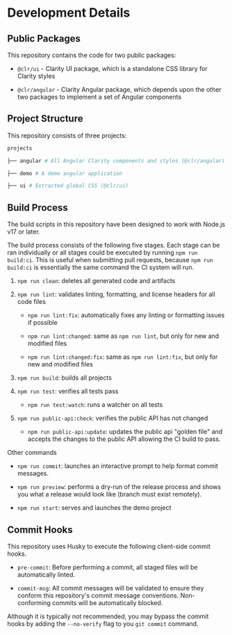 # Development Details

## Public Packages

This repository contains the code for two public packages:

- `@clr/ui` - Clarity UI package, which is a standalone CSS library for Clarity styles

- `@clr/angular` - Clarity Angular package, which depends upon the other two packages to implement a set of Angular components

## Project Structure

This repository consists of three projects:

```bash
projects

├── angular # All Angular Clarity components and styles (@clr/angular)

├── demo # A demo angular application

├── ui # Extracted global CSS (@clr/ui)

```

## Build Process

The build scripts in this repository have been designed to work with Node.js v17 or later.

The build process consists of the following five stages. Each stage can be ran individually or all stages could be executed by running `npm run build:ci`. This is useful when submitting pull requests, because `npm run build:ci` is essentially the same command the CI system will run.

1. `npm run clean`: deletes all generated code and artifacts

2. `npm run lint`: validates linting, formatting, and license headers for all code files

   - `npm run lint:fix`: automatically fixes any linting or formatting issues if possible

   - `npm run lint:changed`: same as `npm run lint`, but only for new and modified files

   - `npm run lint:changed:fix`: same as `npm run lint:fix`, but only for new and modified files

3. `npm run build`: builds all projects

4. `npm run test`: verifies all tests pass

   - `npm run test:watch`: runs a watcher on all tests

5. `npm run public-api:check`: verifies the public API has not changed
   - `npm run public-api:update`: updates the public api "golden file" and accepts the changes to the public API allowing the CI build to pass.

Other commands

- `npm run commit`: launches an interactive prompt to help format commit messages.

- `npm run preview`: performs a dry-run of the release process and shows you what a release would look like (branch must exist remotely).

- `npm run start`: serves and launches the demo project

## Commit Hooks

This repository uses Husky to execute the following client-side commit hooks.

- `pre-commit`: Before performing a commit, all staged files will be automatically linted.

- `commit-msg`: All commit messages will be validated to ensure they conform this repository's commit message conventions. Non-conforming commits will be automatically blocked.

Although it is typically not recommended, you may bypass the commit hooks by adding the `--no-verify` flag to you `git commit` command.
